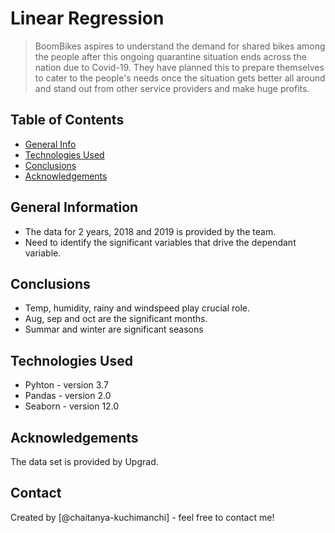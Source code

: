 # Linear Regression
> BoomBikes aspires to understand the demand for shared bikes among the people after this ongoing quarantine situation ends across the nation due to Covid-19. They have planned this to prepare themselves to cater to the people's needs once the situation gets better all around and stand out from other service providers and make huge profits.


## Table of Contents
* [General Info](#general-information)
* [Technologies Used](#technologies-used)
* [Conclusions](#conclusions)
* [Acknowledgements](#acknowledgements)

<!-- You can include any other section that is pertinent to your problem -->

## General Information
- The data for 2 years, 2018 and 2019 is provided by the team.
- Need to identify the significant variables that drive the dependant variable.

<!-- You don't have to answer all the questions - just the ones relevant to your project. -->

## Conclusions
- Temp, humidity, rainy and windspeed play crucial role.
- Aug, sep and oct are the significant months.
- Summar and winter are significant seasons

<!-- You don't have to answer all the questions - just the ones relevant to your project. -->


## Technologies Used
- Pyhton - version 3.7
- Pandas - version 2.0
- Seaborn - version 12.0

<!-- As the libraries versions keep on changing, it is recommended to mention the version of library used in this project -->

## Acknowledgements
The data set is provided by Upgrad.


## Contact
Created by [@chaitanya-kuchimanchi] - feel free to contact me!


<!-- Optional -->
<!-- ## License -->
<!-- This project is open source and available under the [... License](). -->

<!-- You don't have to include all sections - just the one's relevant to your project -->